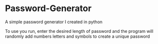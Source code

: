 # Password-Generator
A simple password generator I created in python

To use you run, enter the desired length of password and the program will randomly add numbers letters and symbols to create a unique password
<img href=example.png>